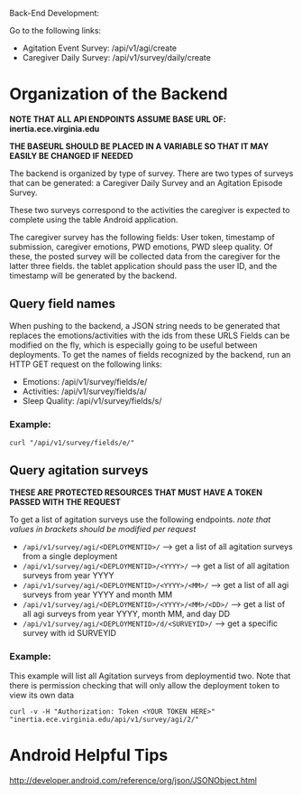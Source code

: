 Back-End Development: 

Go to the following links: 
* Agitation Event Survey: /api/v1/agi/create
* Caregiver Daily Survey: /api/v1/survey/daily/create

# Organization of the Backend

**NOTE THAT ALL API ENDPOINTS ASSUME BASE URL OF: inertia.ece.virginia.edu**

**THE BASEURL SHOULD BE PLACED IN A VARIABLE SO THAT IT MAY EASILY BE CHANGED IF NEEDED**

The backend is organized by type of survey. There are two types of surveys that can be generated: a Caregiver Daily Survey and an Agitation Episode Survey. 

These two surveys correspond to the activities the caregiver is expected to complete using the table Android application. 

The caregiver survey has the following fields: User token, timestamp of submission, caregiver emotions, PWD emotions, PWD sleep quality. 
Of these, the posted survey will be collected data from the caregiver for the latter three fields. 
the tablet application should pass the user ID, and the timestamp will be generated by the backend. 

## Query field names
When pushing to the backend, a JSON string needs to be generated that replaces the emotions/activities with the ids from these URLS
Fields can be modified on the fly, which is especially going to be useful between deployments.
To get the names of fields recognized by the backend, run an HTTP GET request on the following links:
* Emotions: /api/v1/survey/fields/e/
* Activities: /api/v1/survey/fields/a/
* Sleep Quality: /api/v1/survey/fields/s/

### Example:
`curl "/api/v1/survey/fields/e/"`

## Query agitation surveys
**THESE ARE PROTECTED RESOURCES THAT MUST HAVE A TOKEN PASSED WITH THE REQUEST**

To get a list of agitation surveys use the following endpoints.
_note that values in brackets should be modified per request_
* `/api/v1/survey/agi/<DEPLOYMENTID>/` --> get a list of all agitation surveys from a single deployment
* `/api/v1/survey/agi/<DEPLOYMENTID>/<YYYY>/` --> get a list of all agitation surveys from year YYYY
* `/api/v1/survey/agi/<DEPLOYMENTID>/<YYYY>/<MM>/` --> get a list of all agi surveys from year YYYY and month MM
* `/api/v1/survey/agi/<DEPLOYMENTID>/<YYYY>/<MM>/<DD>/` --> get a list of all agi surveys from year YYYY, month MM, and day DD
* `/api/v1/survey/agi/<DEPLOYMENTID>/d/<SURVEYID>/` --> get a specific survey with id SURVEYID

### Example:
This example will list all Agitation surveys from deploymentid two. Note that there is permission
checking that will only allow the deployment token to view its own data

`curl -v -H "Authorization: Token <YOUR TOKEN HERE>" "inertia.ece.virginia.edu/api/v1/survey/agi/2/"`

# Android Helpful Tips

http://developer.android.com/reference/org/json/JSONObject.html
